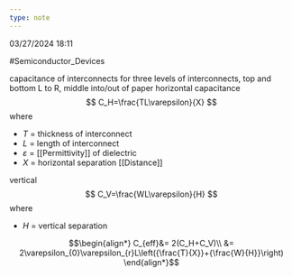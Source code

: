 ```yaml
---
type: note
---
```

03/27/2024 18:11

  #Semiconductor_Devices 


capacitance of interconnects
for three levels of interconnects, top and bottom L to R, middle into/out of paper
horizontal capacitance
$$
C_H=\frac{TL\varepsilon}{X}
$$
where
- $T$ = thickness of interconnect
- $L$ = length of interconnect
- $\varepsilon$ = [[Permittivity]] of dielectric
- $X$ = horizontal separation [[Distance]]

vertical
$$
C_V=\frac{WL\varepsilon}{H}
$$
where
- $H$ = vertical separation

$$\begin{align*}
C_{eff}&= 2(C_H+C_V)\\
&= 2\varepsilon_{0}\varepsilon_{r}L\left({\frac{T}{X}}+{\frac{W}{H}}\right)
\end{align*}$$